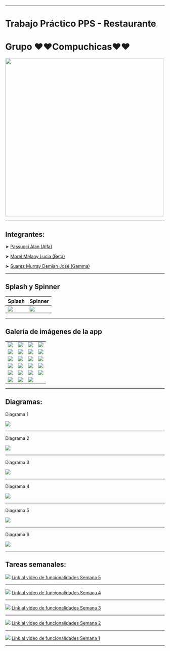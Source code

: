 <hr>
<div text-align="center">
  <h1>Trabajo Práctico PPS - Restaurante</h1>
  <h1>Grupo ❤❤Compuchicas❤❤</h1>
  <img src="http://drive.google.com/uc?export=view&id=1VX8nSyjnrxI3yDS95pgI-Usa-ZZrhBvp" width="500">
</div>
<hr>
<h2>Integrantes:</h2>
<p>➤ <a href="https://github.com/WikyPassu">Passucci Alan (Alfa)</a></p>
<p>➤ <a href="https://github.com/Lulil4">Morel Melany Lucia (Beta)</a></p>
<p>➤ <a href="https://github.com/murraydemian">Suarez Murray Demian José (Gamma)</a></p>
<hr>
<h2>Splash y Spinner</h2>
<table>
  <thead>
    <th>Splash</th>
    <th>Spinner</th>
  </thead>
  <tbody>
    <tr>
      <td><img src="http://drive.google.com/uc?export=view&id=1EPIPIhYzF4dODLTaJky8Spfs19apGUSD"></td>
      <td><img src="http://drive.google.com/uc?export=view&id=1annN_8fdygJim6xYbdeRuXs5LoObmLC-"></td>
    </tr>
  </tbody>
</table>
<hr>
<h2>Galería de imágenes de la app</h2>
<table>
  <tr>
    <td><img src="http://drive.google.com/uc?export=view&id=1BocgV9vkwsOCRFIeR1D6UauCaUMP-7s5"></td>
    <td><img src="http://drive.google.com/uc?export=view&id=11FU3o5cPON3anNADA8wKGqxYiqIFYzxM"></td>
    <td><img src="http://drive.google.com/uc?export=view&id=1Q4MgenDzbV8zpTxKpvTe21ma0TIRlt4g"></td>
    <td><img src="http://drive.google.com/uc?export=view&id=1HLyBWY-Yeertrf0Ou-OCv993lsBX-omV"></td>
  </tr>
  <tr>
    <td><img src="http://drive.google.com/uc?export=view&id=1TGggzj0-EbPFinGCIsjQzz_4f-VdnhJO"></td>
    <td><img src="http://drive.google.com/uc?export=view&id=1SxEMHV-4c9VbYluT6joQHvii8I266Y2h"></td>
    <td><img src="http://drive.google.com/uc?export=view&id=1CMaoUeSGjxG-lFAEIvSWI1krpFj-fUtg"></td>
    <td><img src="http://drive.google.com/uc?export=view&id=1UPwzsqkPdx33nBq5wYMeKck1BJ6zqqDz"></td>
  <tr>
  <tr>
    <td><img src="http://drive.google.com/uc?export=view&id=12nvv8u23_rOeGYuc0kTKZjKOY1BI7BKO"></td>
    <td><img src="http://drive.google.com/uc?export=view&id=1i01kfIE_GICoolqoWum-TEO69MJGPMOI"></td>
    <td><img src="http://drive.google.com/uc?export=view&id=1gryCSdEu4L0xWY0zQuOMbsflL-2VdH3e"></td>
    <td><img src="http://drive.google.com/uc?export=view&id=102b2muixULBqqwVtYJT0udibMrfAnWGF"></td>
  <tr>
  <tr>
    <td><img src="http://drive.google.com/uc?export=view&id=1TZ6cY_N1sWzuFKGAJQVeilFoyhYElnh-"></td>
    <td><img src="http://drive.google.com/uc?export=view&id=1f7yc_xtyjojuAWdH9D8C7yXG3Fc_eP4V"></td>
    <td><img src="http://drive.google.com/uc?export=view&id=1Wj79yg0JFNTADKqt6zhE4mdGAJWUw1ES"></td>
    <td><img src="http://drive.google.com/uc?export=view&id=15y04CZZ61iANI-OCbCOgd1PUy0XXR97R"></td>
  </tr>
  <tr>
    <td><img src="http://drive.google.com/uc?export=view&id=1aVCwYPLVKHa5HaLCCnEb1pt7k2knbI7X"></td>
    <td><img src="http://drive.google.com/uc?export=view&id=1ZBcjjZ-03gj-pQM6-4OiAPYH1PbiB-y5"></td>
    <td><img src="http://drive.google.com/uc?export=view&id=1XPTfwZtygTCIu5y8BAn6hbWLoxSO5fwu"></td>
    <td><img src="http://drive.google.com/uc?export=view&id=1CAijgTfJ05D0jVM2SpjXxEqv2pG_urkw"></td>
  <tr>
  <tr>
    <td><img src="http://drive.google.com/uc?export=view&id=1N-mk5iYLU-n9nWkEUWBMkGj7cQaXG2qG"></td>
    <td><img src="http://drive.google.com/uc?export=view&id=1OrYHH6EuKgBKn0PZYrHzWTNHFANho9Mx"></td>
    <td><img src="http://drive.google.com/uc?export=view&id=1ZWmzy5QXuoeu5rpKgHReKCXG3g3g8QWZ"></td>
  <tr>
</table>
<hr>
<h2>Diagramas:</h2>
<p>Diagrama 1</p>
<img src="http://drive.google.com/uc?export=view&id=13VsMJO7v0DaC8T6AzY0DQOt59h2gjIfu">
<hr>
<p>Diagrama 2</p>
<img src="http://drive.google.com/uc?export=view&id=1csMc_npXi9i1B86heTScvJyElnezpVKm">
<hr>
<p>Diagrama 3</p>
<img src="http://drive.google.com/uc?export=view&id=1B3D0TWxEqtxI6LsA6u7XBHeILChptEB6">
<hr>
<p>Diagrama 4</p>
<img src="http://drive.google.com/uc?export=view&id=1gq8U8TycnWLC7Be5oYEQRfiPx4bcaLcy">
<hr>
<p>Diagrama 5</p>
<img src="http://drive.google.com/uc?export=view&id=1Zixq-qE1TBjF_dDQsd6ir1kXAniodb28">
<hr>
<p>Diagrama 6</p>
<img src="http://drive.google.com/uc?export=view&id=1Dpuem7TEEVpfGF_7l9tOG-pBkkJPHFPs">
<hr>
<h2>Tareas semanales:</h2>
<img src="http://drive.google.com/uc?export=view&id=1gxiM4lDZJGVZyfnnePsU9E_A2bzEPGRE">
<a href="https://drive.google.com/file/d/1g8jAPs-pch4EFgumhKnPqZGdjg_qOE2s/view?usp=sharing">Link al video de funcionalidades Semana 5</a>
<hr>
<img src="http://drive.google.com/uc?export=view&id=1zvusVIfBa9eH90I9JFPjryEphT6JypSt">
<a href="https://drive.google.com/file/d/1nv6oHKzMhX7KhHubOCHoXBUVCCfG2Wmg/view?usp=sharing">Link al video de funcionalidades Semana 4</a>
<hr>
<img src="http://drive.google.com/uc?export=view&id=14J9NrUHI_5bjpzcXquxIvzTjm26oWb2S">
<a href="https://drive.google.com/file/d/1ZI0IWuVfaP4Ih6NzpziBcOceP-RjiBli/view?usp=sharing">Link al video de funcionalidades Semana 3</a>
<hr>
<img src="http://drive.google.com/uc?export=view&id=1t-QoWsOfxEfAMX7IS27TEN-DW-yHc1kw">
<a href="https://drive.google.com/file/d/1jW4dKBtAKMNx2alXMXaAGwtT41wSshdO/view?usp=sharing">Link al video de funcionalidades Semana 2</a>
<hr>
<img src="http://drive.google.com/uc?export=view&id=1fgWxZg-oX1kOksc2fEu2A97rBCAzY0ov">
<a href="https://drive.google.com/file/d/1BH99Ui4_xNP-zgqP0ChC7woJXSnocb2p/view?usp=sharing">Link al video de funcionalidades Semana 1</a>
<hr>
